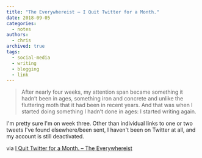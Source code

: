 ```yaml
---
title: "The Everywhereist – I Quit Twitter for a Month."
date: 2018-09-05
categories:
  - notes
authors:
  - chris
archived: true
tags:
  - social-media
  - writing
  - blogging
  - link
---
```


> After nearly four weeks, my attention span became something it hadn’t been in ages, something iron and concrete and unlike the fluttering moth that it had been in recent years. And that was when I started doing something I hadn’t done in ages: I started writing again.

I'm pretty sure I'm on week three. Other than individual links to one or two tweets I've found elsewhere/been sent, I haven't been on Twitter at all, and my account is still deactivated.

via [I Quit Twitter for a Month. – The Everywhereist](http://www.everywhereist.com/i-quit-twitter-for-a-month/)
